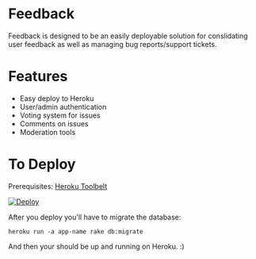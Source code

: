 Feedback
====
Feedback is designed to be an easily deployable solution for conslidating user feedback as well as managing bug reports/support tickets. 

Features
===
- Easy deploy to Heroku
- User/admin authentication 
- Voting system for issues
- Comments on issues
- Moderation tools

To Deploy
===

Prerequisites: [Heroku Toolbelt](https://toolbelt.heroku.com/)

[![Deploy](https://www.herokucdn.com/deploy/button.png)](https://heroku.com/deploy)


After you deploy you'll have to migrate the database:

`heroku run -a app-name rake db:migrate`

And then your should be up and running on Heroku. :)



